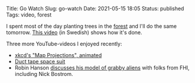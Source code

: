 Title: Go Watch
Slug: go-watch
Date: 2021-05-15 18:05
Status: published
Tags: video, forest

I spent most of the day planting trees in the [forest]({tag}forest)
and I'll do the same tomorrow. [This video](https://www.youtube.com/watch?v=0BvyvCLHzak)
(in Swedish) shows how it's done.


Three more YouTube-videos I enjoyed recently:

* [xkcd's "Map Projections", animated](https://www.youtube.com/watch?v=7O2CBgWshiM)
* [Duct tape space suit](https://www.youtube.com/watch?v=pdoMOXvqjbY)
* Robin Hanson [discusses his model of grabby aliens](https://www.youtube.com/watch?v=24dJ9JlqL2A) with folks from FHI, including Nick Bostrom.
